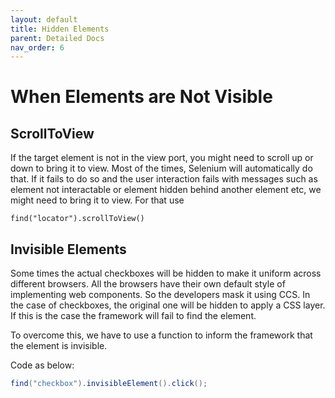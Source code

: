 ```yaml
---
layout: default
title: Hidden Elements
parent: Detailed Docs
nav_order: 6
---
```


# When Elements are Not Visible

## ScrollToView

If the target element is not in the view port, you might need to scroll up or down to bring it to view. 
Most of the times, Selenium will automatically do that. If it fails to do so and the user interaction 
fails with messages such as element not interactable or element hidden behind another element etc, we might
need to bring it to view. For that use

```find("locator").scrollToView()```    



## Invisible Elements

Some times the actual checkboxes will be hidden to make it uniform across different browsers. 
All the browsers have their own default style of implementing web components. So the developers
mask it using CCS. In the case of checkboxes, the original one will be hidden to apply a CSS layer.
If this is the case the framework will fail to find the element. 

To overcome this, we have to use a function to inform the framework that the element is invisible.

Code as below:

```java
find("checkbox").invisibleElement().click();
```


